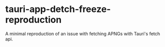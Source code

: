 # tauri-app-detch-freeze-reproduction
A minimal reproduction of an issue with fetching APNGs with Tauri's fetch api.
